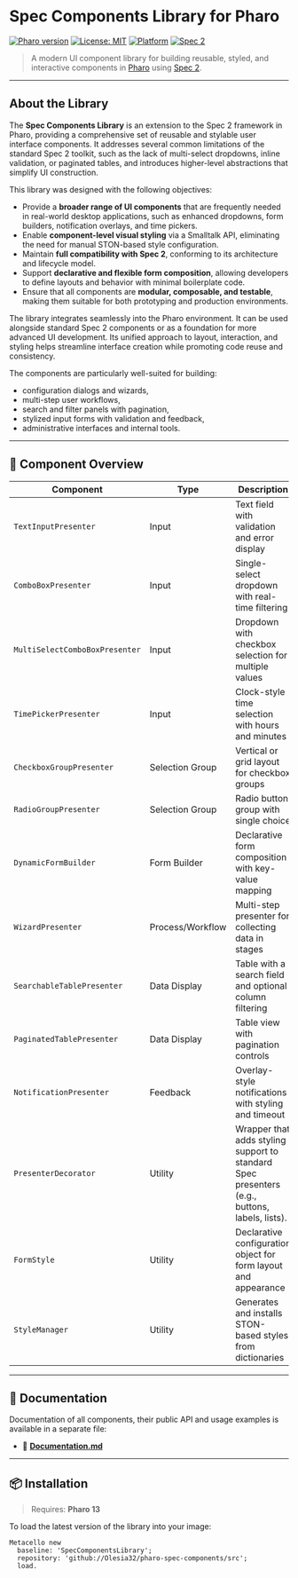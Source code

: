 #  Spec Components Library for Pharo

[![Pharo version](https://img.shields.io/badge/Pharo-13-blue)](https://github.com/pharo-project/pharo)
[![License: MIT](https://img.shields.io/badge/license-MIT-green.svg)](./LICENSE)
[![Platform](https://img.shields.io/badge/platform-desktop-lightgrey)](https://pharo.org/)
[![Spec 2](https://img.shields.io/badge/built%20with-Spec%202-blueviolet)](https://github.com/pharo-spec/Spec)

> A modern UI component library for building reusable, styled, and interactive components in [Pharo](https://pharo.org/) using [Spec 2](https://github.com/pharo-spec/Spec).
---

## About the Library

The **Spec Components Library** is an extension to the Spec 2 framework in Pharo, providing a comprehensive set of reusable and stylable user interface components. It addresses several common limitations of the standard Spec 2 toolkit, such as the lack of multi-select dropdowns, inline validation, or paginated tables, and introduces higher-level abstractions that simplify UI construction.

This library was designed with the following objectives:

- Provide a **broader range of UI components** that are frequently needed in real-world desktop applications, such as enhanced dropdowns, form builders, notification overlays, and time pickers.
- Enable **component-level visual styling** via a Smalltalk API, eliminating the need for manual STON-based style configuration.
- Maintain **full compatibility with Spec 2**, conforming to its architecture and lifecycle model.
- Support **declarative and flexible form composition**, allowing developers to define layouts and behavior with minimal boilerplate code.
- Ensure that all components are **modular, composable, and testable**, making them suitable for both prototyping and production environments.

The library integrates seamlessly into the Pharo environment. It can be used alongside standard Spec 2 components or as a foundation for more advanced UI development. Its unified approach to layout, interaction, and styling helps streamline interface creation while promoting code reuse and consistency.

The components are particularly well-suited for building:
- configuration dialogs and wizards,
- multi-step user workflows,
- search and filter panels with pagination,
- stylized input forms with validation and feedback,
- administrative interfaces and internal tools.
---

## 🧩 Component Overview

| Component                      | Type            | Description                                                       |
|-------------------------------|------------------|-------------------------------------------------------------------|
| `TextInputPresenter`          | Input            | Text field with validation and error display                      |
| `ComboBoxPresenter`           | Input            | Single-select dropdown with real-time filtering                   |
| `MultiSelectComboBoxPresenter`| Input            | Dropdown with checkbox selection for multiple values              |
| `TimePickerPresenter`         | Input            | Clock-style time selection with hours and minutes                 |
| `CheckboxGroupPresenter`      | Selection Group  | Vertical or grid layout for checkbox groups                       |
| `RadioGroupPresenter`         | Selection Group  | Radio button group with single choice                             |
| `DynamicFormBuilder`          | Form Builder     | Declarative form composition with key-value mapping               |
| `WizardPresenter`             | Process/Workflow | Multi-step presenter for collecting data in stages                |
| `SearchableTablePresenter`    | Data Display     | Table with a search field and optional column filtering           |
| `PaginatedTablePresenter`     | Data Display     | Table view with pagination controls              |
| `NotificationPresenter`       | Feedback         | Overlay-style notifications with styling and timeout              |
| `PresenterDecorator`          | Utility          | Wrapper that adds styling support to standard Spec presenters (e.g., buttons, labels, lists). |
| `FormStyle`                   | Utility   | Declarative configuration object for form layout and appearance  |
| `StyleManager`                | Utility          | Generates and installs STON-based styles from dictionaries        |

---
## 📖 Documentation

Documentation of all components, their public API and usage examples is available in a separate file:

- 📘 [**Documentation.md**](./Documentation.md)

---
## 📦 Installation

> Requires: **Pharo 13**

To load the latest version of the library into your image:

```smalltalk
Metacello new
  baseline: 'SpecComponentsLibrary';
  repository: 'github://Olesia32/pharo-spec-components/src';
  load.
